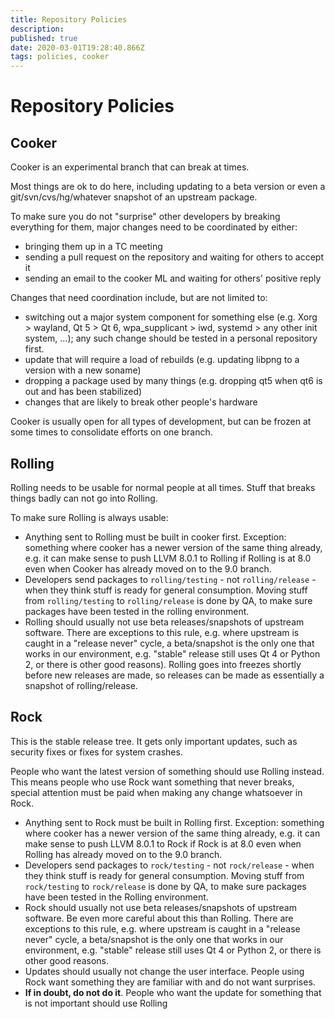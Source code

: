 ```yaml
---
title: Repository Policies
description: 
published: true
date: 2020-03-01T19:28:40.866Z
tags: policies, cooker
---
```


# Repository Policies

## Cooker
Cooker is an experimental branch that can break at times.

Most things are ok to do here, including updating to a beta version or even a git/svn/cvs/hg/whatever snapshot of an upstream package.

To make sure you do not "surprise" other developers by breaking everything for them, major changes need to be coordinated by either:
- bringing them up in a TC meeting
- sending a pull request on the repository and waiting for others to accept it
- sending an email to the cooker ML and waiting for others' positive reply

Changes that need coordination include, but are not limited to:
- switching out a major system component for something else (e.g. Xorg > wayland, Qt 5 > Qt 6, wpa_supplicant > iwd, systemd > any other init system, ...); any such change should be tested in a personal repository first.
- update that will require a load of rebuilds (e.g. updating libpng to a version with a new soname)
- dropping a package used by many things (e.g. dropping qt5 when qt6 is out and has been stabilized)
- changes that are likely to break other people's hardware

Cooker is usually open for all types of development, but can be frozen at some times to consolidate efforts on one branch.

## Rolling
Rolling needs to be usable for normal people at all times. Stuff that breaks things badly can not go into Rolling.

To make sure Rolling is always usable:
- Anything sent to Rolling must be built in cooker first. Exception: something where cooker has a newer version of the same thing already, e.g. it can make sense to push LLVM 8.0.1 to Rolling if Rolling is at 8.0 even when Cooker has already moved on to the 9.0 branch.
- Developers send packages to `rolling/testing` - not `rolling/release` - when they think stuff is ready for general consumption. Moving stuff from `rolling/testing` to `rolling/release` is done by QA, to make sure packages have been tested in the rolling environment.
- Rolling should usually not use beta releases/snapshots of upstream software. There are exceptions to this rule, e.g. where upstream is caught in a "release never" cycle, a beta/snapshot is the only one that works in our environment, e.g. "stable" release still uses Qt 4 or Python 2, or there is other good reasons).
Rolling goes into freezes shortly before new releases are made, so releases can be made as essentially a snapshot of rolling/release.

## Rock
This is the stable release tree. It gets only important updates, such as security fixes or fixes for system crashes.

People who want the latest version of something should use Rolling instead.
This means people who use Rock want something that never breaks, special attention must be paid when making any change whatsoever in Rock.
- Anything sent to Rock must be built in Rolling first. Exception: something where cooker has a newer version of the same thing already, e.g. it can make sense to push LLVM 8.0.1 to Rock if Rock is at 8.0 even when Rolling has already moved on to the 9.0 branch.
- Developers send packages to `rock/testing` - not `rock/release` - when they think stuff is ready for general consumption. Moving stuff from `rock/testing` to `rock/release` is done by QA, to make sure packages have been tested in the Rolling environment.
- Rock should usually not use beta releases/snapshots of upstream software. Be even more careful about this than Rolling. There are exceptions to this rule, e.g. where upstream is caught in a "release never" cycle, a beta/snapshot is the only one that works in our environment, e.g. "stable" release still uses Qt 4 or Python 2, or there is other good reasons.
- Updates should usually not change the user interface. People using Rock want something they are familiar with and do not want surprises.
- **If in doubt, do not do it**. People who want the update for something that is not important should use Rolling

